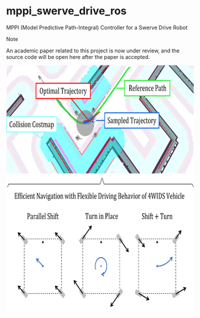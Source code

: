 # mppi_swerve_drive_ros
MPPI (Model Predictive Path-Integral) Controller for a Swerve Drive Robot

> [!NOTE]
> An academic paper related to this project is now under review, and the source code will be open here after the paper is accepted.

<!-- eyecatch image -->
<img src="./media/eyecatch.png" width="736" height="664" />
